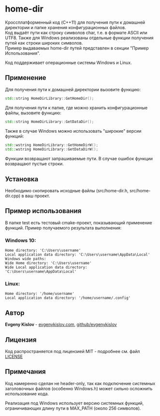 # home-dir
Кроссплатформенный код (C++11) для получения пути к домашней директории и папке хранения конфигурационных файлов.  
Код выдаёт пути как строку символов char, т.е. в формате ASCII или UTF8. Также для Windows реализованы отдельные функции получения путей как строки широких символов.  
Пример выдаваемых home-dir путей представлен в секции "Пример Использования".  


Код поддерживает операционные системы Windows и Linux.

## Применение
Для получения пути к домашней директории вызовите функцию:
```cpp
std::string HomeDirLibrary::GetHomeDir();
```

Для получения пути к папке, где можно хранить конфигурационные файлы, вызовите функцию:
```cpp
std::string HomeDirLibrary::GetDataDir();
```

Также в случае Windows можно использовать "широкие" версии функций:
```cpp
std::wstring HomeDirLibrary::GetHomeDirW();
std::wstring HomeDirLibrary::GetDataDirW();
```

Функции возвращают запрашиваемые пути. В случае ошибок функции возвращают пустые строки.

## Установка
Необходимо скопировать исходные файлы (src/home-dir.h, src/home-dir.cpp) в ваш проект.

## Пример использования
В папке test есть тестовый cmake-проект, показывающий применение функций.
Пример получаемого результата выполнения:

### Windows 10:
```
Home directory: 'C:\Users\username'
Local application data directory: 'C:\Users\username\AppData\Local'
Windows wide paths:
Wide Home directory: 'C:\Users\username'
Wide Local application data directory: 'C:\Users\username\AppData\Local'
```

### Linux:
```
Home directory: '/home/username'
Local application data directory: '/home/username/.config'
```
## Автор

**Evgeny Kislov** - [evgenykislov.com](https://evgenykislov.com), [github/evgenykislov](https://github.com/evgenykislov)

## Лицензия

Код распространяется под лицензией MIT - подробнее см. файл [LICENSE](LICENSE)

## Примечания
Код намеренно сделан не header-only, так как подключение системных заголовочных файлов (особенно Windows.h) может сильно осложнить использование кода.  

Реализация под Windows использует версию системных функций, ограничивающих длину пути в MAX_PATH (около 256 символов).
